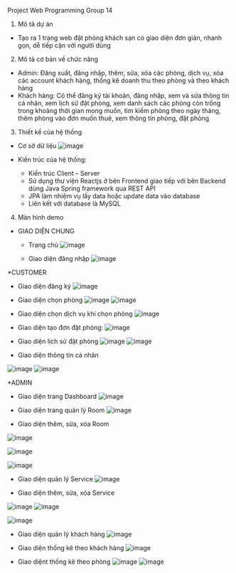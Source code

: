 Project Web Programming Group 14
1.	Mô tả dự án
+ Tạo ra 1 trang web đặt phòng khách sạn có giao diện đơn giản, nhanh gọn, dễ tiếp cận với người dùng
2.  Mô tả cơ bản về chức năng
-	Admin: Đăng xuất, đăng nhập, thêm, sửa, xóa các phòng, dịch vụ, xóa các account khách hàng, thống kê doanh thu theo phòng và theo khách hàng
-	Khách hàng: Có thể đăng ký tài khoản, đăng nhập, xem và sửa thông tin cá nhân, xem lịch sử đặt phòng, xem danh sách các phòng còn trống trong khoảng thời gian mong muốn, tìm kiếm phòng theo ngày tháng, thêm phòng vào đơn muốn thuê, xem thông tin phòng, đặt phòng
3.	Thiết kế của hệ thống
-	Cơ sở dữ liệu
 ![image](https://user-images.githubusercontent.com/84676857/170743945-ce96821d-d4fe-4a4d-8b6d-312d2cd117ab.png)

-	Kiến trúc của hệ thống: 
    + Kiến trúc Client – Server
    + Sử dụng thư viện Reactjs ở bên Frontend giao tiếp với bên Backend dùng Java Spring framework qua REST API
    + JPA làm nhiệm vụ lấy data hoặc update data vào database
    + Liên kết với database là MySQL
4.	Màn hình demo
* GIAO DIỆN CHUNG
  + Trang chủ
   ![image](https://user-images.githubusercontent.com/84676857/170743967-debc0186-39f4-4829-945d-2817ec748962.png)


  + Giao diện đăng nhập 
 ![image](https://user-images.githubusercontent.com/84676857/170743985-6e0ba26f-2f9e-4ea7-ac1e-a9196785fe0e.png)


*CUSTOMER
  + Giao diện đăng ký
 ![image](https://user-images.githubusercontent.com/84676857/170744174-38fd0b57-e1bd-46ca-b6e7-93616510f79d.png)




  + Giao diện chọn phòng
![image](https://user-images.githubusercontent.com/84676857/170744192-f7b397fd-4b76-4610-88bc-ddd3b12f8ec0.png)
 ![image](https://user-images.githubusercontent.com/84676857/170744263-f4ca3191-db29-46b0-b125-9357d08ce7cd.png)


 
  + Giao diện chọn dịch vụ khi chọn phòng
  ![image](https://user-images.githubusercontent.com/84676857/170744253-e77011a3-e905-4e2a-b332-99204c98ec7d.png)

 
  + Giao diện tạo đơn đặt phòng:
 ![image](https://user-images.githubusercontent.com/84676857/170744278-09af908f-10ab-4ca5-b0a7-41f7a008347b.png)

  + Giao diện lịch sử đặt phòng
 ![image](https://user-images.githubusercontent.com/84676857/170744295-09dfff59-756b-4911-bebd-36258278c65b.png)
![image](https://user-images.githubusercontent.com/84676857/170744312-bdf8dc51-b545-4fad-9423-ad4cdc769730.png)

 





  + Giao diện thông tin cá nhân
 
 ![image](https://user-images.githubusercontent.com/84676857/170744375-0fa84f39-cb34-4597-960f-893f74a625ec.png)
![image](https://user-images.githubusercontent.com/84676857/170744385-9bbdedb0-3912-4e63-ab4d-acc035550933.png)





*ADMIN
  + Giao diện trang Dashboard
 ![image](https://user-images.githubusercontent.com/84676857/170744400-33d2a9cd-39de-4c17-b667-9689cfe17d89.png)

  + Giao diện trang quản lý Room
 ![image](https://user-images.githubusercontent.com/84676857/170744410-526ea180-18f1-41d7-8806-8c96d8da6a88.png)


  + Giao diện thêm, sửa, xóa Room
  
![image](https://user-images.githubusercontent.com/84676857/170744421-7874cf54-bb2a-4788-92bd-0aa265ce748b.png)

 ![image](https://user-images.githubusercontent.com/84676857/170744431-da2127e0-ff2f-42b8-bdf1-b8c4b2678a02.png)

![image](https://user-images.githubusercontent.com/84676857/170744437-d178b0a3-e0dd-4b2f-80f1-b89203da7937.png)



  + Giao diện quản lý Service
 ![image](https://user-images.githubusercontent.com/84676857/170744450-1000e7ef-544c-4a77-ac6a-2a3d27a13027.png)

  + Giao diện thêm, sửa, xóa Service
 
 ![image](https://user-images.githubusercontent.com/84676857/170744455-c2c8be72-91cb-4cb2-a8b3-52aa4eadea28.png)
![image](https://user-images.githubusercontent.com/84676857/170744464-c9dcf75e-00ba-4ef3-8a53-7cbfcd187c8f.png)

![image](https://user-images.githubusercontent.com/84676857/170744471-4162bbd3-fe5e-465f-b9f1-b474e5c8c122.png)

 




  + Giao diện quản lý khách hàng
 ![image](https://user-images.githubusercontent.com/84676857/170744484-807c35cc-ecb7-4506-894a-8e7ab4a981d0.png)

  + Giao diện thống kê theo khách hàng
 ![image](https://user-images.githubusercontent.com/84676857/170744493-234002c7-fa14-40bf-8d09-3f60b798e6a8.png)

  + Giao diệnt thống kê theo phòng
 ![image](https://user-images.githubusercontent.com/84676857/170744504-af88e2a2-bb76-4402-bd15-97cc926c6545.png)
![image](https://user-images.githubusercontent.com/84676857/170744511-0fd502c4-334f-4e42-8db1-0f197b343708.png)

 
